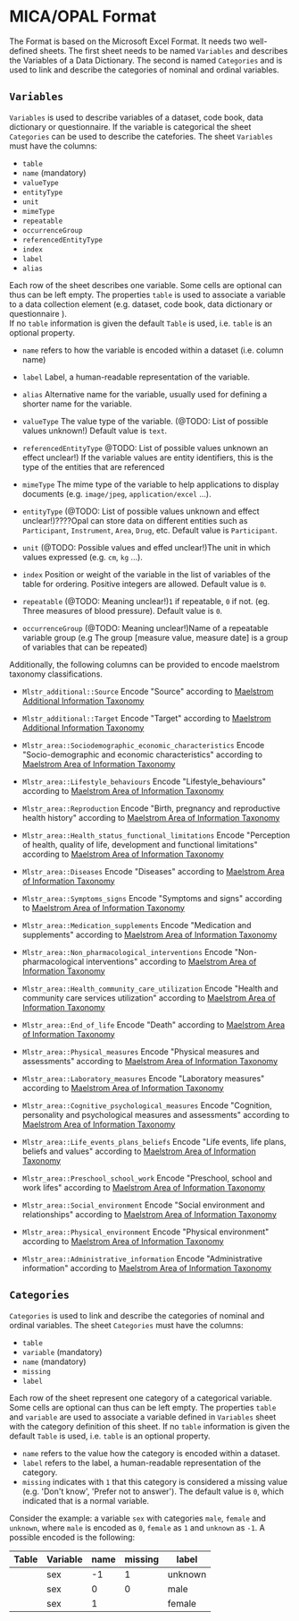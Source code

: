 # MICA/OPAL Format

The Format is based on the Microsoft Excel Format. It needs two well-defined sheets.
The first sheet needs to be named `Variables` and describes the Variables of a Data Dictionary.
The second is named `Categories` and is used to link and describe the categories of nominal and ordinal variables.

## `Variables`

`Variables` is used to describe variables of a dataset, code book, data dictionary or questionnaire. If the variable is categorical the sheet `Categories` can be used to describe the catefories.
The sheet `Variables` must have the columns:

- `table`
- `name` (mandatory)
- `valueType`
- `entityType`
- `unit`
- `mimeType`
- `repeatable`
- `occurrenceGroup`
- `referencedEntityType`
- `index`
- `label`
- `alias`

Each row of the sheet describes one variable. Some cells are optional can thus can be left empty. The properties `table` 
is used to associate a variable to a data collection element (e.g. dataset, code book, data dictionary or questionnaire ).  
If no `table` information is given the default `Table` is used, i.e. `table` is an optional property. 

- `name`                    refers to how the variable is encoded within a dataset (i.e. column name) 
- `label`                   Label, a human-readable representation of the variable. 	
- `alias`                   Alternative name for the variable, usually used for defining a shorter name for the variable.

- `valueType`	            The value type of the variable. (@TODO: List of possible values unknown!) Default value is `text`.
- `referencedEntityType`	@TODO: List of possible values unknown an effect unclear!) If the variable values are entity identifiers, this is the type of the entities that are referenced
- `mimeType`	            The mime type of the variable to help applications to display documents (e.g. `image/jpeg`, `application/excel` ...).
- `entityType` 	            (@TODO: List of possible values unknown and effect unclear!)????Opal can store data on different entities such as `Participant`, `Instrument`, `Area`, `Drug`, etc. Default value is `Participant`.
- `unit`	                (@TODO: Possible values and effed unclear!)The unit in which values expressed (e.g. `cm`, `kg` ...).

- `index`                   Position or weight of the variable in the list of variables of the table for ordering. Positive integers are allowed. Default value is `0`.
- `repeatable`	            (@TODO: Meaning unclear!)`1` if repeatable, `0` if not. (eg. Three measures of blood pressure). Default value is `0`.
- `occurrenceGroup`	        (@TODO: Meaning unclear!)Name of a repeatable variable group (e.g The group [measure value, measure date] is a group of variables that can be repeated)

Additionally, the following columns can be provided to encode maelstrom taxonomy classifications. 

- `Mlstr_additional::Source`  Encode "Source" according to  [Maelstrom Additional Information Taxonomy](https://github.com/maelstrom-research/maelstrom-taxonomies/blob/master/AdditionalInformation.yml)
- `Mlstr_additional::Target`  Encode "Target" according to  [Maelstrom Additional Information Taxonomy](https://github.com/maelstrom-research/maelstrom-taxonomies/blob/master/AdditionalInformation.yml)


- `Mlstr_area::Sociodemographic_economic_characteristics`  Encode "Socio-demographic and economic characteristics" according to  [Maelstrom Area of Information Taxonomy](https://github.com/maelstrom-research/maelstrom-taxonomies/blob/master/AreaOfInformation.yml)
- `Mlstr_area::Lifestyle_behaviours`  Encode "Lifestyle_behaviours" according to  [Maelstrom Area of Information Taxonomy](https://github.com/maelstrom-research/maelstrom-taxonomies/blob/master/AreaOfInformation.yml)
- `Mlstr_area::Reproduction`  Encode "Birth, pregnancy and reproductive health history" according to  [Maelstrom Area of Information Taxonomy](https://github.com/maelstrom-research/maelstrom-taxonomies/blob/master/AreaOfInformation.yml)
- `Mlstr_area::Health_status_functional_limitations`  Encode "Perception of health, quality of life, development and functional limitations" according to  [Maelstrom Area of Information Taxonomy](https://github.com/maelstrom-research/maelstrom-taxonomies/blob/master/AreaOfInformation.yml)
- `Mlstr_area::Diseases`  Encode "Diseases" according to  [Maelstrom Area of Information Taxonomy](https://github.com/maelstrom-research/maelstrom-taxonomies/blob/master/AreaOfInformation.yml)
- `Mlstr_area::Symptoms_signs`  Encode "Symptoms and signs" according to  [Maelstrom Area of Information Taxonomy](https://github.com/maelstrom-research/maelstrom-taxonomies/blob/master/AreaOfInformation.yml)
- `Mlstr_area::Medication_supplements`  Encode "Medication and supplements" according to  [Maelstrom Area of Information Taxonomy](https://github.com/maelstrom-research/maelstrom-taxonomies/blob/master/AreaOfInformation.yml)
- `Mlstr_area::Non_pharmacological_interventions`  Encode "Non-pharmacological interventions" according to  [Maelstrom Area of Information Taxonomy](https://github.com/maelstrom-research/maelstrom-taxonomies/blob/master/AreaOfInformation.yml)
- `Mlstr_area::Health_community_care_utilization`  Encode "Health and community care services utilization" according to  [Maelstrom Area of Information Taxonomy](https://github.com/maelstrom-research/maelstrom-taxonomies/blob/master/AreaOfInformation.yml)
- `Mlstr_area::End_of_life`  Encode "Death" according to  [Maelstrom Area of Information Taxonomy](https://github.com/maelstrom-research/maelstrom-taxonomies/blob/master/AreaOfInformation.yml)
- `Mlstr_area::Physical_measures`  Encode "Physical measures and assessments" according to  [Maelstrom Area of Information Taxonomy](https://github.com/maelstrom-research/maelstrom-taxonomies/blob/master/AreaOfInformation.yml)
- `Mlstr_area::Laboratory_measures`  Encode "Laboratory measures" according to  [Maelstrom Area of Information Taxonomy](https://github.com/maelstrom-research/maelstrom-taxonomies/blob/master/AreaOfInformation.yml)
- `Mlstr_area::Cognitive_psychological_measures`  Encode "Cognition, personality and psychological measures and assessments" according to  [Maelstrom Area of Information Taxonomy](https://github.com/maelstrom-research/maelstrom-taxonomies/blob/master/AreaOfInformation.yml)
- `Mlstr_area::Life_events_plans_beliefs`  Encode "Life events, life plans, beliefs and values" according to  [Maelstrom Area of Information Taxonomy](https://github.com/maelstrom-research/maelstrom-taxonomies/blob/master/AreaOfInformation.yml)
- `Mlstr_area::Preschool_school_work`  Encode "Preschool, school and work lifes" according to  [Maelstrom Area of Information Taxonomy](https://github.com/maelstrom-research/maelstrom-taxonomies/blob/master/AreaOfInformation.yml)
- `Mlstr_area::Social_environment`  Encode "Social environment and relationships" according to  [Maelstrom Area of Information Taxonomy](https://github.com/maelstrom-research/maelstrom-taxonomies/blob/master/AreaOfInformation.yml)
- `Mlstr_area::Physical_environment`  Encode "Physical environment" according to  [Maelstrom Area of Information Taxonomy](https://github.com/maelstrom-research/maelstrom-taxonomies/blob/master/AreaOfInformation.yml)
- `Mlstr_area::Administrative_information`  Encode "Administrative information" according to  [Maelstrom Area of Information Taxonomy](https://github.com/maelstrom-research/maelstrom-taxonomies/blob/master/AreaOfInformation.yml)





## `Categories`

`Categories` is used to link and describe the categories of nominal and ordinal variables. The sheet `Categories` must
have the columns:

- `table` 	 
- `variable`  (mandatory)
- `name`      (mandatory)
- `missing`  
- `label`  

Each row of the sheet represent one category of a categorical variable. Some cells are optional can thus can be left empty. 
The properties `table` and `variable` are used to associate a variable defined in `Variables` sheet with the category 
definition of this sheet.  If no `table` information is given the default `Table` is used, i.e. `table` is an optional property. 

- `name` refers to the value how the category is encoded within a dataset. 
- `label` refers to the label, a human-readable representation of the category. 	
- `missing` indicates with `1` that this category is considered a missing value  (e.g. 'Don't know', 'Prefer not to answer'). The default value is `0`, which indicated that is a normal variable.  


Consider the example: a variable `sex` with categories `male`, `female` and `unknown`, where `male` is encoded as `0`, `female` as `1` and `unknown` as `-1`. 
A possible encoded is the following: 

| Table | Variable | name | missing | label   |
|-------|----------|------|---------|---------|
|       | sex      | -1   | 1       | unknown |
|       | sex      | 0    | 0       | male    |
|       | sex      | 1    |         | female  |

